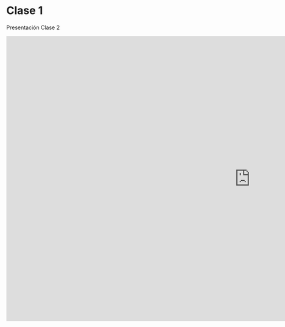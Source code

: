# Clase 1

<p>Presentación Clase 2</p>

<iframe src="https://docs.google.com/presentation/d/e/2PACX-1vRwo5QOQs0qfvHzgICu-NOzsiroo1au5dtqlBQC6IuYfER_j5GQkXgbxXxhV1aNlA/embed?start=false&loop=false&delayms=3000" frameborder="0" width="1280" height="749" allowfullscreen="true" mozallowfullscreen="true" webkitallowfullscreen="true"></iframe>